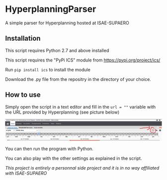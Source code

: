 # HyperplanningParser

A simple parser for Hyperplanning hosted at ISAE-SUPAERO

## Installation
This script requires Python 2.7 and above installed

This script requires the "PyPi ICS" module from https://pypi.org/project/ics/

Run ```pip install ics``` to install the module

Download the .py file from the repositry in the directory of your choice.

## How to use
Simply open the script in a text editor and fill in the ```url = ""``` variable with the URL provided by Hyperplanning (see picture below)

![Hyperplanning link location](https://github.com/RemyChatel/HyperplanningParser/blob/master/hyperplanning.jpg)

You can then run the program with Python.

You can also play with the other settings as explained in the script.

*This project is entirely a personnal side project and it is in no way affiliated with ISAE-SUPAERO*
